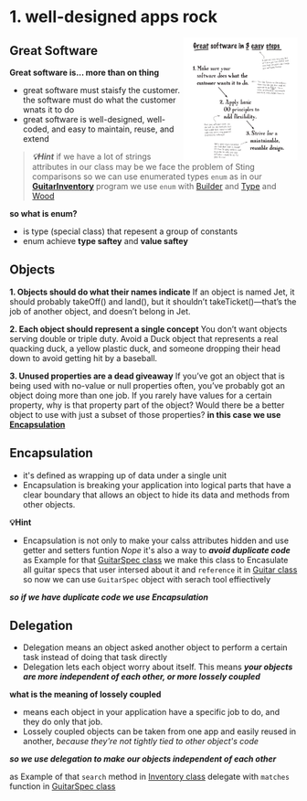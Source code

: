 # 1. well-designed apps rock

<p>
<img align="right" width=200 src="pic/greatSoftware.png">

## Great Software

**Great software is...
more than on thing**

- great software must staisfy the customer. the software must do what the customer wnats it to do
- great software is well-designed, well-coded, and easy to maintain, reuse, and extend
</p>

<p>

> ***💡Hint***
> if we have a lot of strings attributes in our class may be we face the problem of Sting comparisons so we can use enumerated types `enum` as in our [**GuitarInventory**](GuitarInventory/Program/) program we use `enum` with [Builder](GuitarInventory/Program/myUtil/Builder.java) and [Type](GuitarInventory/Program/myUtil/Type.java) and [Wood](GuitarInventory/Program/myUtil/Wood.java)

**so what is enum?**
- is type (special class) that repesent a group of constants
- enum achieve **type saftey** and **value saftey**
</p>

<p>

## Objects
**1. Objects should do what their names indicate**
If an object is named Jet, it should probably takeOff() and land(), but it shouldn’t takeTicket()—that’s the job of another object, and doesn’t belong in Jet.

**2. Each object should represent a single concept**
You don’t want objects serving double or triple duty. Avoid a Duck object that represents a real quacking duck, a yellow plastic duck, and someone dropping their head down to avoid getting hit by a baseball.

**3. Unused properties are a dead giveaway**
If you’ve got an object that is being used with no-value or null properties often, you’ve probably got an object doing more than one job. If you rarely have values for a certain property, why is that property part of the object?
Would there be a better object to use with just a subset of those properties? **in this case we use [Encapsulation](https://github.com/m7moudGadallah/Head-First-Object-oriented-Analysis-Design-breif/tree/main/01.Chapter%201.well-designed%20apps%20rock#encapsulation)**

</p>


<p>

## Encapsulation
- it's defined as wrapping up of data under a single unit
- Encapsulation is breaking your application into logical
parts that have a clear boundary that allows an object to
hide its data and methods from other objects.

**💡Hint**
- Encapsulation is not only to make your calss attributes hidden and use getter and setters funtion *Nope* it's also a way to ***avoid duplicate code*** as Example for that [GuitarSpec class](GuitarInventory/Program/myUtil/GuitarSpec.java) we make this class to Encasulate all guitar specs that user intersed about it and `reference` it in [Guitar class](GuitarInventory/Program/myUtil/Guitar.java) so now we can use `GuitarSpec` object with serach tool effiectively

***so if we have duplicate code we use Encapsulation***

</p>

<p>

## Delegation
- Delegation means an object asked another object to perform a certain task instead of doing that task directly
- Delegation lets each object worry about itself. This means ***your objects are more independent of each other, or more lossely coupled***


**what is the meaning of lossely coupled**
- means each object in your application have a specific job to do, and they do only that job.
- Lossely coupled objects can be taken from one app and easily reused in another, *because they're not tightly tied to other object's code*

***so we use delegation to make our objects independent of each other***

as Example of  that `search` method in [Inventory class](GuitarInventory/Program/myUtil/Inventory.java) delegate with `matches` function in [GuitarSpec class](GuitarInventory/Program/myUtil/GuitarSpec.java)
</p>